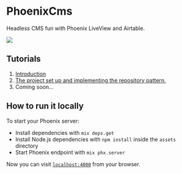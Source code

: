 # PhoenixCms

Headless CMS fun with Phoenix LiveView and Airtable.

![](http://codeloveandboards.com/images/blog/phoenix-cms-1/site-9d4bf02d.jpg)

## Tutorials

1. [Introduction](http://codeloveandboards.com/blog/2020/07/02/headless-cms-fun-with-phoenix-liveview-and-airtable-pt-1)
2. [The project set up and implementing the repository pattern.](http://codeloveandboards.com/blog/2020/07/11/headless-cms-fun-with-phoenix-liveview-and-airtable-pt-2)
3. Coming soon...

## How to run it locally

To start your Phoenix server:

  * Install dependencies with `mix deps.get`
  * Install Node.js dependencies with `npm install` inside the `assets` directory
  * Start Phoenix endpoint with `mix phx.server`

Now you can visit [`localhost:4000`](http://localhost:4000) from your browser.
